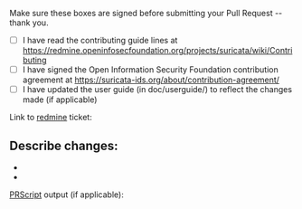Make sure these boxes are signed before submitting your Pull Request -- thank you.

- [ ] I have read the contributing guide lines at https://redmine.openinfosecfoundation.org/projects/suricata/wiki/Contributing
- [ ] I have signed the Open Information Security Foundation contribution agreement at https://suricata-ids.org/about/contribution-agreement/
- [ ] I have updated the user guide (in doc/userguide/) to reflect the changes made (if applicable)

Link to [redmine](https://redmine.openinfosecfoundation.org/projects/suricata/issues) ticket:

Describe changes:
-
-
-

[PRScript](https://redmine.openinfosecfoundation.org/projects/suricata/wiki/PRscript) output (if applicable):

